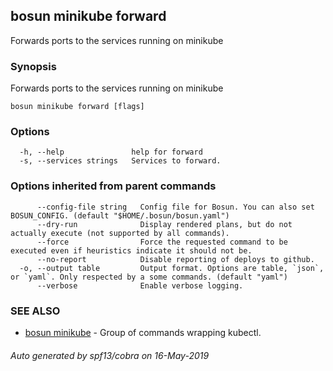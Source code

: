## bosun minikube forward

Forwards ports to the services running on minikube

### Synopsis

Forwards ports to the services running on minikube

```
bosun minikube forward [flags]
```

### Options

```
  -h, --help               help for forward
  -s, --services strings   Services to forward.
```

### Options inherited from parent commands

```
      --config-file string   Config file for Bosun. You can also set BOSUN_CONFIG. (default "$HOME/.bosun/bosun.yaml")
      --dry-run              Display rendered plans, but do not actually execute (not supported by all commands).
      --force                Force the requested command to be executed even if heuristics indicate it should not be.
      --no-report            Disable reporting of deploys to github.
  -o, --output table         Output format. Options are table, `json`, or `yaml`. Only respected by a some commands. (default "yaml")
      --verbose              Enable verbose logging.
```

### SEE ALSO

* [bosun minikube](bosun_minikube.md)	 - Group of commands wrapping kubectl.

###### Auto generated by spf13/cobra on 16-May-2019
